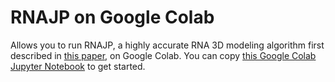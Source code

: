 # RNAJP on Google Colab
Allows you to run RNAJP, a highly accurate RNA 3D modeling algorithm first described in <a href="https://academic.oup.com/nar/article/51/7/3341/7067938">this paper</a>, on Google Colab. You can copy <a href="https://colab.research.google.com/drive/1-N3dRUxK_H8KFml9Y7nsp4_38xKsvyv0?usp=sharing">this Google Colab Jupyter Notebook</a> to get started.

